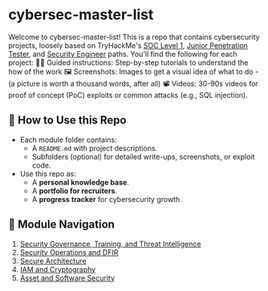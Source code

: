 # cybersec-master-list

Welcome to cybersec-master-list! This is a repo that contains cybersecurity projects, loosely based on TryHackMe's [SOC Level 1](https://tryhackme.com/path/outline/soclevel1), [Junior Penetration Tester](https://tryhackme.com/path/outline/jrpenetrationtester), and [Security Engineer](https://tryhackme.com/path/outline/security-engineer-training) paths.
You'll find the following for each project:
👨‍🏫 Guided instructions: Step-by-step tutorials to understand the how of the work
🖼️ Screenshots: Images to get a visual idea of what to do - (a picture is worth a thousand words, after all)
📽️ Videos: 30-90s videos for proof of concept (PoC) exploits or common attacks (e.g., SQL injection).

## 🎯 How to Use this Repo
- Each module folder contains:
  - A `README.md` with project descriptions.
  - Subfolders (optional) for detailed write-ups, screenshots, or exploit code.
- Use this repo as:
  - A **personal knowledge base**.
  - A **portfolio for recruiters**.
  - A **progress tracker** for cybersecurity growth.

## 📌 Module Navigation
1. [Security Governance, Training, and Threat Intelligence](./01_GRC_Training_Threat_Intelligence)
2. [Security Operations and DFIR](./02_Security_Operations_and_DFIR)
3. [Secure Architecture](./03_Secure_Architecture)
4. [IAM and Cryptography](./04_IAM_and_Cryptography)
5. [Asset and Software Security](./05_Asset_and_Software_Security)
